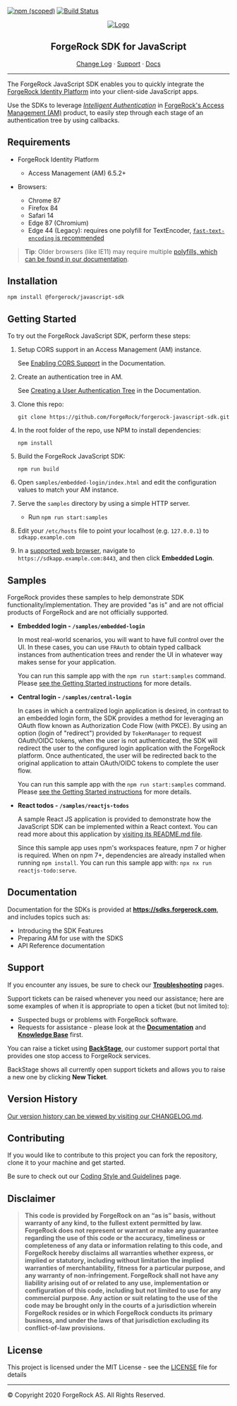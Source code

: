 [![npm (scoped)](https://img.shields.io/npm/v/@forgerock/javascript-sdk?color=%23f46200&label=Version&style=flat-square)](CHANGELOG.md)
[![Build Status](https://jenkins.petrov.ca/buildStatus/icon?job=01-JS-Core-SDK-BUILD&style=flat-square)](https://jenkins.petrov.ca/job/01-JS-Core-SDK-BUILD/)

<p align="center">
  <a href="https://github.com/ForgeRock">
    <img src="https://www.forgerock.com/themes/custom/forgerock/images/fr-logo-horz-color.svg" alt="Logo">
  </a>
  <h2 align="center">ForgeRock SDK for JavaScript</h2>
  <p align="center">
    <a href="https://github.com/ForgeRock/forgerock-javascript-sdk/blob/master/CHANGELOG.md">Change Log</a>
    ·
    <a href="#support">Support</a>
    ·
    <a href="#documentation" target="_blank">Docs</a>
  </p>
<hr/></p>

The ForgeRock JavaScript SDK enables you to quickly integrate the [ForgeRock Identity Platform](https://www.forgerock.com/digital-identity-and-access-management-platform) into your client-side JavaScript apps.

Use the SDKs to leverage _[Intelligent Authentication](https://www.forgerock.com/platform/access-management/intelligent-authentication)_ in [ForgeRock's Access Management (AM)](https://www.forgerock.com/platform/access-management) product, to easily step through each stage of an authentication tree by using callbacks.

<!------------------------------------------------------------------------------------------------------------------------------------>
<!-- REQUIREMENTS - Supported AM versions, API versions, any other requirements. -->

## Requirements

- ForgeRock Identity Platform

  - Access Management (AM) 6.5.2+

- Browsers:
  - Chrome 87
  - Firefox 84
  - Safari 14
  - Edge 87 (Chromium)
  - Edge 44 (Legacy): requires one polyfill for TextEncoder, [`fast-text-encoding` is recommended](https://www.npmjs.com/package/fast-text-encoding)

> **Tip**: Older browsers (like IE11) may require multiple [polyfills, which can be found in our documentation](https://sdks.forgerock.com/javascript/polyfills/).

<!------------------------------------------------------------------------------------------------------------------------------------>
<!-- INSTALLATION -->

## Installation

```
npm install @forgerock/javascript-sdk
```

<!------------------------------------------------------------------------------------------------------------------------------------>
<!-- QUICK START - Get one of the included samples up and running in as few steps as possible. -->

## Getting Started

To try out the ForgeRock JavaScript SDK, perform these steps:

1. Setup CORS support in an Access Management (AM) instance.

   See [Enabling CORS Support](https://sdks.forgerock.com/js/01_prepare-am/#enabling-cors-support) in the Documentation.

2. Create an authentication tree in AM.

   See [Creating a User Authentication Tree](https://sdks.forgerock.com/js/01_prepare-am/#creating-a-user-authentication-tree) in the Documentation.

3. Clone this repo:

   ```
   git clone https://github.com/ForgeRock/forgerock-javascript-sdk.git
   ```

4. In the root folder of the repo, use NPM to install dependencies:

   ```
   npm install
   ```

5. Build the ForgeRock JavaScript SDK:

   ```
   npm run build
   ```

6. Open `samples/embedded-login/index.html` and edit the configuration values to match your AM instance.

7. Serve the `samples` directory by using a simple HTTP server.

   - Run `npm run start:samples`

8. Edit your `/etc/hosts` file to point your localhost (e.g. `127.0.0.1`) to `sdkapp.example.com`

9. In a [supported web browser](#requirements), navigate to `https://sdkapp.example.com:8443`, and then click **Embedded Login**.

<!------------------------------------------------------------------------------------------------------------------------------------>
<!-- SAMPLES - List the samples we include with the SDKs, where they are, briefly what they show. -->

## Samples

ForgeRock provides these samples to help demonstrate SDK functionality/implementation. They are provided "as is" and are not official products of ForgeRock and are not officially supported.

- **Embedded login - `/samples/embedded-login`**

  In most real-world scenarios, you will want to have full control over the UI. In these cases, you can use `FRAuth` to obtain typed callback instances from authentication trees and render the UI in whatever way makes sense for your application.

  You can run this sample app with the `npm run start:samples` command. Please [see the Getting Started instructions](#getting-started) for more details.

- **Central login - `/samples/central-login`**

  In cases in which a centralized login application is desired, in contrast to an embedded login form, the SDK provides a method for leveraging an OAuth flow known as Authorization Code Flow (with PKCE). By using an option (login of "redirect") provided by `TokenManager` to request OAuth/OIDC tokens, when the user is not authenticated, the SDK will redirect the user to the configured login application with the ForgeRock platform. Once authenticated, the user will be redirected back to the original application to attain OAuth/OIDC tokens to complete the user flow.

  You can run this sample app with the `npm run start:samples` command. Please [see the Getting Started instructions](#getting-started) for more details.

- **React todos - `/samples/reactjs-todos`**

  A sample React JS application is provided to demonstrate how the JavaScript SDK can be implemented within a React context. You can read more about this application by [visiting its README.md file](samples/reactjs-todo/README.md).

  Since this sample app uses npm's workspaces feature, npm 7 or higher is required. When on npm 7+, dependencies are already installed when running `npm install`. You can run this sample app with: `npx nx run reactjs-todo:serve`.

<!------------------------------------------------------------------------------------------------------------------------------------>
<!-- DOCS - Link off to the AM-centric documentation at sdks.forgerock.com. -->

## Documentation

Documentation for the SDKs is provided at **<https://sdks.forgerock.com>**, and includes topics such as:

- Introducing the SDK Features
- Preparing AM for use with the SDKS
- API Reference documentation

<!------------------------------------------------------------------------------------------------------------------------------------>
<!-- SUPPORT -->

## Support

If you encounter any issues, be sure to check our **[Troubleshooting](https://backstage.forgerock.com/knowledge/kb/article/a83789945)** pages.

Support tickets can be raised whenever you need our assistance; here are some examples of when it is appropriate to open a ticket (but not limited to):

- Suspected bugs or problems with ForgeRock software.
- Requests for assistance - please look at the **[Documentation](https://sdks.forgerock.com)** and **[Knowledge Base](https://backstage.forgerock.com/knowledge/kb/home/g32324668)** first.

You can raise a ticket using **[BackStage](https://backstage.forgerock.com/support/tickets)**, our customer support portal that provides one stop access to ForgeRock services.

BackStage shows all currently open support tickets and allows you to raise a new one by clicking **New Ticket**.

## Version History

[Our version history can be viewed by visiting our CHANGELOG.md](https://github.com/ForgeRock/forgerock-javascript-sdk/blob/master/CHANGELOG.md).

<!------------------------------------------------------------------------------------------------------------------------------------>
<!-- COLLABORATION -->

## Contributing

If you would like to contribute to this project you can fork the repository, clone it to your machine and get started.

<!-- Note: Found elsewhere, but is Java-only //-->

Be sure to check out our [Coding Style and Guidelines](https://wikis.forgerock.org/confluence/display/devcom/Coding+Style+and+Guidelines) page.

<!------------------------------------------------------------------------------------------------------------------------------------>
<!-- LEGAL -->

## Disclaimer

> **This code is provided by ForgeRock on an “as is” basis, without warranty of any kind, to the fullest extent permitted by law. ForgeRock does not represent or warrant or make any guarantee regarding the use of this code or the accuracy, timeliness or completeness of any data or information relating to this code, and ForgeRock hereby disclaims all warranties whether express, or implied or statutory, including without limitation the implied warranties of merchantability, fitness for a particular purpose, and any warranty of non-infringement. ForgeRock shall not have any liability arising out of or related to any use, implementation or configuration of this code, including but not limited to use for any commercial purpose. Any action or suit relating to the use of the code may be brought only in the courts of a jurisdiction wherein ForgeRock resides or in which ForgeRock conducts its primary business, and under the laws of that jurisdiction excluding its conflict-of-law provisions.**

<!------------------------------------------------------------------------------------------------------------------------------------>
<!-- LICENSE - Links to the MIT LICENSE file in each repo. -->

## License

This project is licensed under the MIT License - see the [LICENSE](LICENSE) file for details

---

&copy; Copyright 2020 ForgeRock AS. All Rights Reserved.

[forgerock-logo]: https://www.forgerock.com/themes/custom/forgerock/images/fr-logo-horz-color.svg 'ForgeRock Logo'
